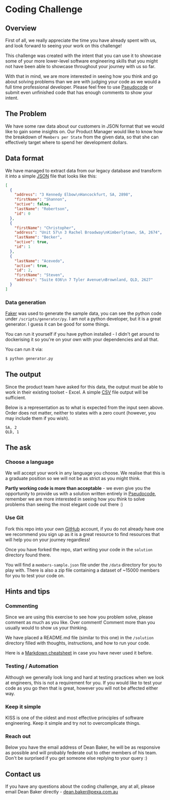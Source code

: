 # Coding Challenge

## Overview

First of all, we really appreciate the time you have already spent with us, and look forward to seeing your work on this challenge!

This challenge was created with the intent that you can use it to showcase some of your more lower-level software engineering skills that you might not have been able to showcase throughout your journey with us so far.

With that in mind, we are more interested in seeing how you think and go about solving problems than we are with judging your code as we would a full time professional developer. Please feel free to use [Pseudocode](https://en.wikipedia.org/wiki/Pseudocode) or submit even unfinished code that has enough comments to show your intent.

## The Problem

We have some raw data about our customers in JSON format that we would like to gain some insights on. Our Product Manager would like to know how the breakdown of `Members per State` from the given data, so that she can effectively target where to spend her development dollars.

## Data format

We have managed to extract data from our legacy database and transform it into a simple [JSON](https://en.wikipedia.org/wiki/JSON) file that looks like this:

```json
[
  {
    "address": "3 Kennedy Elbow\nHancockfurt, SA, 2898",
    "firstName": "Shannon",
    "active": false,
    "lastName": "Robertson",
    "id": 0
  },
  {
    "firstName": "Christopher",
    "address": "Unit 57\n 3 Rachel Broadway\nKimberlytown, SA, 2674",
    "lastName": "Becker",
    "active": true,
    "id": 1
  },
  {
    "lastName": "Acevedo",
    "active": true,
    "id": 2,
    "firstName": "Steven",
    "address": "Suite 036\n 7 Tyler Avenue\nBrownland, QLD, 2627"
  }
]
```

### Data generation

[Faker](https://faker.readthedocs.io/en/master/) was used to generate the sample data, you can see the python code under `/scripts/generator/py`. I am not a python developer, but it is a great generator. I guess it can be good for some things.

You can run it yourself if you have python installed - I didn't get around to dockerising it so you're on your own with your dependencies and all that.

You can run it via:

```bash
$ python generator.py
```

## The output

Since the product team have asked for this data, the output must be able to work in their existing toolset - Excel. A simple [CSV](https://en.wikipedia.org/wiki/Comma-separated_values) file output will be sufficient.

Below is a representation as to what is expected from the input seen above. Order does not matter, neither to states with a zero count (however, you may include them if you wish).

```csv
SA, 2
QLD, 1
```

## The ask

### Choose a language

We will accept your work in any language you choose. We realise that this is a graduate position so we will not be as strict as you might think.

**Partly working code is more than acceptable** - we even give you the opportunity to provide us with a solution written entirely in [Pseudocode](https://en.wikipedia.org/wiki/Pseudocode), remember we are more interested in seeing how you think to solve problems than seeing the most elegant code out there :)

### Use Git

Fork this repo into your own [GitHub](https://github.com/) account, if you do not already have one we recommend you sign up as it is a great resource to find resources that will help you on your journey regardless!

Once you have forked the repo, start writing your code in the `solution` directory found there.

You will find a `members-sample.json` file under the `/data` directory for you to play with. There is also a zip file containing a dataset of ~15000 members for you to test your code on.

## Hints and tips

### Commenting

Since we are using this exercise to see how you problem solve, please comment as much as you like. Over comment! Comment more than you usually would to show us your thinking.

We have placed a README.md file (similar to this one) in the `/solution` directory filled with thoughts, instructions, and how to run your code.

Here is a [Markdown cheatsheet](https://github.com/adam-p/markdown-here/wiki/Markdown-Cheatsheet) in case you have never used it before.

### Testing / Automation

Although we generally look long and hard at testing practices when we look at engineers, this is not a requirement for you. If you would like to test your code as you go then that is great, however you will not be affected either way.

### Keep it simple

KISS is one of the oldest and most effective principles of software engineering. Keep it simple and try not to overcomplicate things.

### Reach out

Below you have the email address of Dean Baker, he will be as responsive as possible and will probably federate out to other members of his team. Don't be surprised if you get someone else replying to your query :)

## Contact us

If you have any questions about the coding challenge, any at all, please email Dean Baker directly - dean.baker@pexa.com.au

